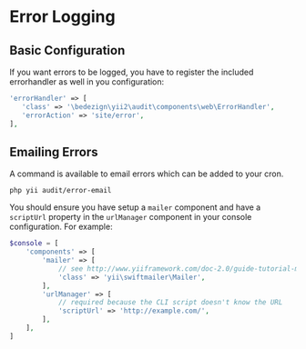 # Error Logging

## Basic Configuration

If you want errors to be logged, you have to register the included errorhandler as well in you configuration:

```php
'errorHandler' => [
   'class' => '\bedezign\yii2\audit\components\web\ErrorHandler',
   'errorAction' => 'site/error',
],
```

## Emailing Errors

A command is available to email errors which can be added to your cron. 

```
php yii audit/error-email
```

You should ensure you have setup a `mailer` component and have a `scriptUrl` property in the `urlManager` component in your console configuration.  For example:

```php
$console = [
    'components' => [
        'mailer' => [
            // see http://www.yiiframework.com/doc-2.0/guide-tutorial-mailing.html
            'class' => 'yii\swiftmailer\Mailer',
        ],
        'urlManager' => [
            // required because the CLI script doesn't know the URL
            'scriptUrl' => 'http://example.com/',
        ],
    ],
]
```